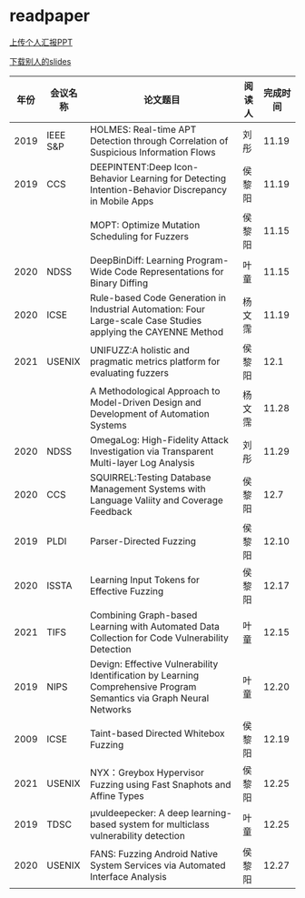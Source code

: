 # readpaper

[上传个人汇报PPT](http://xzc.cn/kyT0GViO0E)

[下载别人的slides](https://pan.baidu.com/s/1tKvzqQpuE9TztrE7c6xC3g)

| 年份 | 会议名称 | 论文题目                                                     | 阅读人 | 完成时间 |
| ---- | -------- | ------------------------------------------------------------ | ------ | -------- |
| 2019 | IEEE S&P | HOLMES: Real-time APT Detection through Correlation of Suspicious Information Flows | 刘彤   | 11.19    |
| 2019 | CCS      | DEEPINTENT:Deep Icon-Behavior Learning for Detecting Intention-Behavior Discrepancy in Mobile Apps | 侯黎阳 | 11.19    |
|      |          | MOPT: Optimize Mutation Scheduling for Fuzzers               | 侯黎阳 | 11.15    |
| 2020 | NDSS     | DeepBinDiff: Learning Program-Wide Code Representations for Binary Diffing | 叶童   | 11.15    |
| 2020 | ICSE     | Rule-based Code Generation in Industrial Automation: Four Large-scale Case Studies applying the CAYENNE Method | 杨文霈 | 11.19    |
| 2021 | USENIX   | UNIFUZZ:A holistic and pragmatic metrics platform for evaluating fuzzers | 侯黎阳 | 12.1     |
|      |          | A Methodological Approach to Model-Driven Design and Development of Automation Systems | 杨文霈 | 11.28    |
| 2020 | NDSS     | OmegaLog: High-Fidelity Attack Investigation via Transparent Multi-layer Log Analysis | 刘彤   | 11.29    |
| 2020 | CCS      | SQUIRREL:Testing Database Management Systems with Language Valiity and Coverage Feedback | 侯黎阳 | 12.7     |
| 2019 | PLDI     | Parser-Directed Fuzzing                                      | 侯黎阳 | 12.10     |
| 2020 | ISSTA    | Learning Input Tokens for Effective Fuzzing                                      | 侯黎阳 | 12.17     |
| 2021 | TIFS     | Combining Graph-based Learning with Automated Data Collection for Code Vulnerability Detection | 叶童 | 12.15 |
| 2019 | NIPS     | Devign: Effective Vulnerability Identification by Learning Comprehensive Program Semantics via Graph Neural Networks | 叶童 | 12.20 |
| 2009 | ICSE     | Taint-based Directed Whitebox Fuzzing                                      | 侯黎阳 | 12.19     |
| 2021 | USENIX   | NYX：Greybox Hypervisor Fuzzing using Fast Snaphots and Affine Types                                | 侯黎阳 | 12.25|
| 2019 | TDSC     | μvuldeepecker: A deep learning-based system for multiclass vulnerability detection       | 叶童 | 12.25 |
| 2020 | USENIX   | FANS: Fuzzing Android Native System Services via Automated Interface Analysis       | 侯黎阳 | 12.27 |
